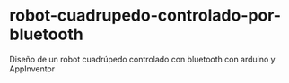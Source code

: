 # robot-cuadrupedo-controlado-por-bluetooth
Diseño de un robot cuadrúpedo controlado con bluetooth con arduino y AppInventor
